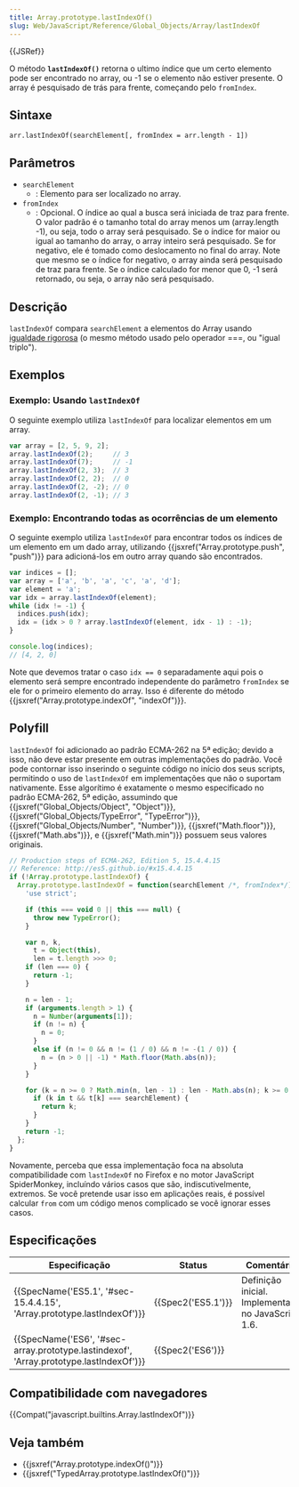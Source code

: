 ```yaml
---
title: Array.prototype.lastIndexOf()
slug: Web/JavaScript/Reference/Global_Objects/Array/lastIndexOf
---
```

{{JSRef}}

O método **`lastIndexOf()`** retorna o ultimo índice que um certo elemento pode ser encontrado no array, ou -1 se o elemento não estiver presente. O array é pesquisado de trás para frente, começando pelo `fromIndex`.

## Sintaxe

```
arr.lastIndexOf(searchElement[, fromIndex = arr.length - 1])
```

## Parâmetros

- `searchElement`
  - : Elemento para ser localizado no array.
- `fromIndex`
  - : Opcional. O índice ao qual a busca será iniciada de traz para frente. O valor padrão é o tamanho total do array menos um (array.length -1), ou seja, todo o array será pesquisado. Se o índice for maior ou igual ao tamanho do array, o array inteiro será pesquisado. Se for negativo, ele é tomado como deslocamento no final do array. Note que mesmo se o índice for negativo, o array ainda será pesquisado de traz para frente. Se o índice calculado for menor que 0, -1 será retornado, ou seja, o array não será pesquisado.

## Descrição

`lastIndexOf` compara `searchElement` a elementos do Array usando [igualdade rigorosa](/pt-BR/docs/Web/JavaScript/Reference/Operators/Comparison_Operators#Using_the_Equality_Operators) (o mesmo método usado pelo operador ===, ou "igual triplo").

## Exemplos

### Exemplo: Usando `lastIndexOf`

O seguinte exemplo utiliza `lastIndexOf` para localizar elementos em um array.

```js
var array = [2, 5, 9, 2];
array.lastIndexOf(2);     // 3
array.lastIndexOf(7);     // -1
array.lastIndexOf(2, 3);  // 3
array.lastIndexOf(2, 2);  // 0
array.lastIndexOf(2, -2); // 0
array.lastIndexOf(2, -1); // 3
```

### Exemplo: Encontrando todas as ocorrências de um elemento

O seguinte exemplo utiliza `lastIndexOf` para encontrar todos os índices de um elemento em um dado array, utilizando {{jsxref("Array.prototype.push", "push")}} para adicioná-los em outro array quando são encontrados.

```js
var indices = [];
var array = ['a', 'b', 'a', 'c', 'a', 'd'];
var element = 'a';
var idx = array.lastIndexOf(element);
while (idx != -1) {
  indices.push(idx);
  idx = (idx > 0 ? array.lastIndexOf(element, idx - 1) : -1);
}

console.log(indices);
// [4, 2, 0]
```

Note que devemos tratar o caso `idx == 0` separadamente aqui pois o elemento será sempre encontrado independente do parâmetro `fromIndex` se ele for o primeiro elemento do array. Isso é diferente do método {{jsxref("Array.prototype.indexOf", "indexOf")}}.

## Polyfill

`lastIndexOf` foi adicionado ao padrão ECMA-262 na 5ª edição; devido a isso, não deve estar presente em outras implementações do padrão. Você pode contornar isso inserindo o seguinte código no início dos seus scripts, permitindo o uso de `lastIndexOf` em implementações que não o suportam nativamente. Esse algorítimo é exatamente o mesmo especificado no padrão ECMA-262, 5ª edição, assumindo que {{jsxref("Global_Objects/Object", "Object")}}, {{jsxref("Global_Objects/TypeError", "TypeError")}}, {{jsxref("Global_Objects/Number", "Number")}}, {{jsxref("Math.floor")}}, {{jsxref("Math.abs")}}, e {{jsxref("Math.min")}} possuem seus valores originais.

```js
// Production steps of ECMA-262, Edition 5, 15.4.4.15
// Reference: http://es5.github.io/#x15.4.4.15
if (!Array.prototype.lastIndexOf) {
  Array.prototype.lastIndexOf = function(searchElement /*, fromIndex*/) {
    'use strict';

    if (this === void 0 || this === null) {
      throw new TypeError();
    }

    var n, k,
      t = Object(this),
      len = t.length >>> 0;
    if (len === 0) {
      return -1;
    }

    n = len - 1;
    if (arguments.length > 1) {
      n = Number(arguments[1]);
      if (n != n) {
        n = 0;
      }
      else if (n != 0 && n != (1 / 0) && n != -(1 / 0)) {
        n = (n > 0 || -1) * Math.floor(Math.abs(n));
      }
    }

    for (k = n >= 0 ? Math.min(n, len - 1) : len - Math.abs(n); k >= 0; k--) {
      if (k in t && t[k] === searchElement) {
        return k;
      }
    }
    return -1;
  };
}
```

Novamente, perceba que essa implementação foca na absoluta compatibilidade com `lastIndexOf` no Firefox e no motor JavaScript SpiderMonkey, incluíndo vários casos que são, indiscutivelmente, extremos. Se você pretende usar isso em aplicações reais, é possível calcular `from` com um código menos complicado se você ignorar esses casos.

## Especificações

| Especificação                                                                                                        | Status                   | Comentário                                         |
| -------------------------------------------------------------------------------------------------------------------- | ------------------------ | -------------------------------------------------- |
| {{SpecName('ES5.1', '#sec-15.4.4.15', 'Array.prototype.lastIndexOf')}}                         | {{Spec2('ES5.1')}} | Definição inicial. Implementado no JavaScript 1.6. |
| {{SpecName('ES6', '#sec-array.prototype.lastindexof', 'Array.prototype.lastIndexOf')}} | {{Spec2('ES6')}}     |                                                    |

## Compatibilidade com navegadores

{{Compat("javascript.builtins.Array.lastIndexOf")}}

## Veja também

- {{jsxref("Array.prototype.indexOf()")}}
- {{jsxref("TypedArray.prototype.lastIndexOf()")}}
